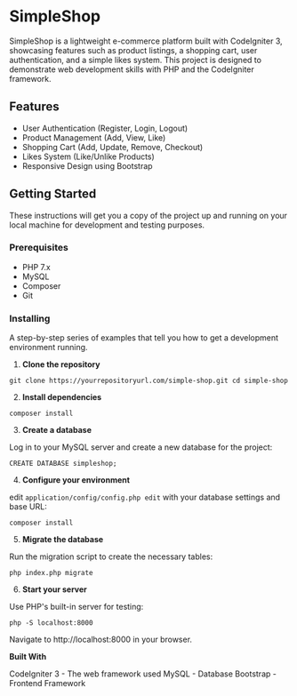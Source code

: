 # SimpleShop

SimpleShop is a lightweight e-commerce platform built with CodeIgniter 3, showcasing features such as product listings, a shopping cart, user authentication, and a simple likes system. This project is designed to demonstrate web development skills with PHP and the CodeIgniter framework.

## Features

- User Authentication (Register, Login, Logout)
- Product Management (Add, View, Like)
- Shopping Cart (Add, Update, Remove, Checkout)
- Likes System (Like/Unlike Products)
- Responsive Design using Bootstrap

## Getting Started

These instructions will get you a copy of the project up and running on your local machine for development and testing purposes.

### Prerequisites

- PHP 7.x
- MySQL
- Composer
- Git

### Installing

A step-by-step series of examples that tell you how to get a development environment running.

1. **Clone the repository**

`git clone https://yourrepositoryurl.com/simple-shop.git
cd simple-shop`

2. **Install dependencies**

`composer install`

3. **Create a database**

Log in to your MySQL server and create a new database for the project:

`CREATE DATABASE simpleshop;`

4. **Configure your environment**

edit `application/config/config.php edit` with your database settings and base URL:

`composer install`

5. **Migrate the database**

Run the migration script to create the necessary tables:

`php index.php migrate`

6. **Start your server**

Use PHP's built-in server for testing:

`php -S localhost:8000`

Navigate to http://localhost:8000 in your browser.

**Built With**

CodeIgniter 3 - The web framework used
MySQL - Database
Bootstrap - Frontend Framework
